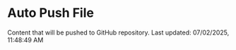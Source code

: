 # Auto Push File

Content that will be pushed to GitHub repository.
Last updated: 07/02/2025, 11:48:49 AM